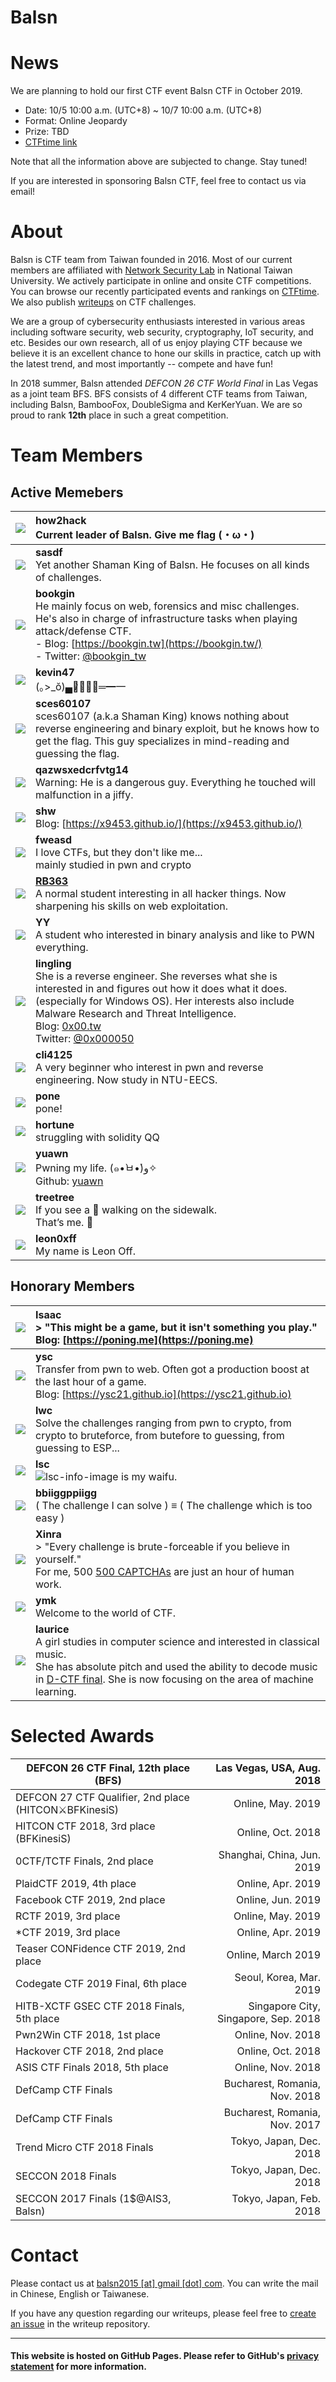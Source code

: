 # Balsn

# News

We are planning to hold our first CTF event Balsn CTF in October 2019.

- Date: 10/5 10:00 a.m. (UTC+8) ~ 10/7 10:00 a.m. (UTC+8)
- Format: Online Jeopardy
- Prize: TBD
- [CTFtime link](https://ctftime.org/event/811)

Note that all the information above are subjected to change. Stay tuned!

If you are interested in sponsoring Balsn CTF, feel free to contact us via email!

# About

Balsn is CTF team from Taiwan founded in 2016. Most of our current members are affiliated with [Network Security Lab](https://nslab.csie.ntu.edu.tw/) in National Taiwan University. We actively participate in online and onsite CTF competitions. You can browse our recently participated events and rankings on [CTFtime](https://ctftime.org/team/16978). We also publish [writeups](ctf_writeup/) on CTF challenges.

We are a group of cybersecurity enthusiasts interested in various areas including software security, web security, cryptography, IoT security, and etc. Besides our own research, all of us enjoy playing CTF because we believe it is an excellent chance to hone our skills in practice, catch up with the latest trend, and most importantly -- compete and have fun!

In 2018 summer, Balsn attended *DEFCON 26 CTF World Final* in Las Vegas as a joint team BFS. BFS consists of 4 different CTF teams from Taiwan, including Balsn, BambooFox, DoubleSigma and KerKerYuan. We are so proud to rank **12th** place in such a great competition.

# Team Members

## Active Memebers

|     ![][how2hack]     | **how2hack**<br />Current leader of Balsn. Give me flag (・ω・) |
| :-------------------: | :----------------------------------------------------------- |
|      ![][sasdf]       | **sasdf**<br />Yet another Shaman King of Balsn. He focuses on all kinds of challenges. |
|     ![][bookgin]      | **bookgin**<br />He mainly focus on web, forensics and misc challenges. He's also in charge of infrastructure tasks when playing attack/defense CTF. <br />- Blog: [https://bookgin.tw](https://bookgin.tw/)<br />- Twitter: [@bookgin_tw](http://twitter.com/bookgin_tw) |
|     ![][kevin47]      | **kevin47**<br />(｡>_ŏ)▄︻̷̿┻̿═━一                              |
|    ![][sces60107]     | **sces60107**<br />sces60107 (a.k.a Shaman King) knows nothing about reverse engineering and binary exploit, but he knows how to get the flag. This guy specializes in mind-reading and guessing the flag. |
| ![][qazwsxedcrfvtg14] | **qazwsxedcrfvtg14**<br />Warning: He is a dangerous guy. Everything he touched will malfunction in a jiffy. |
|       ![][shw]        | **shw**<br />Blog: [https://x9453.github.io/](https://x9453.github.io/) |
|      ![][fweasd]      | **fweasd**<br />I love CTFs, but they don't like me...<br/>mainly studied in pwn and crypto |
|      ![][RB363]       | [**RB363**](https://github.com/rb363)<br/>A normal student interesting in all hacker things. Now sharpening his skills on web exploitation. |
|     ![][slowpoke]     | **YY**<br />A student who interested in binary analysis and like to PWN everything. |
|     ![][slowpoke]     | **lingling**<br />She is a reverse engineer. She reverses what she is interested in and figures out how it does what it does. (especially for Windows OS). Her interests also include Malware Research and Threat Intelligence.<br />Blog: [0x00.tw](http://0x00.tw/)<br/>Twitter: [@0x000050](https://twitter.com/0x000050) |
|     ![][cli4125]      | **cli4125**<br />A very beginner who interest in pwn and reverse engineering. Now study in NTU-EECS. |
|       ![][pone]       | **pone**<br />pone!                                          |
|     ![][hortune]      | **hortune**<br />struggling with solidity QQ                 |
|      ![][yuawn]       | **yuawn**<br />Pwning my life.  (๑•̀ㅂ•́)ﻭ✧<br />Github: [yuawn](https://github.com/yuawn) |
|     ![][treetree]     | **treetree**<br />If you see a 🌲 walking on the sidewalk.<br />That’s me. 🙂 |
|     ![][leon0xff]     | **leon0xff**<br />My name is Leon Off.                       |


## Honorary Members

| ![][isaac] | **Isaac**<br/>> "This might be a game, but it isn't something you play."<br />Blog: [https://poning.me](https://poning.me) |
| :----------------------------------------------------------: | :----------------------------------------------------------- |
| ![][ysc] | **ysc**<br />Transfer from pwn to web. Often got a production boost at the last hour of a game.<br/>Blog: [https://ysc21.github.io](https://ysc21.github.io) |
| ![][lwc] | **lwc**<br />Solve the challenges ranging from pwn to crypto, from crypto to bruteforce, from butefore to guessing, from guessing to ESP... |
| ![][lsc] | **lsc**<br />![][ll2] is my waifu. |
| ![][bbiiggppiigg] | **bbiiggppiigg**<br />( The challenge I can solve ) ≡ ( The challenge which is too easy ) |
| ![][xinra] | **Xinra**<br />> "Every challenge is brute-forceable if you believe in yourself."<br />For me, 500 [500 CAPTCHAs](https://github.com/ctfs/write-ups-2015/tree/master/trend-micro-ctf-2015/misc/misc-300) are just an hour of human work. |
| ![][ymk] | **ymk**<br />Welcome to the world of CTF. |
| ![][laurice] | **laurice**<br />A girl studies in computer science and interested in classical music. <br />She has absolute pitch and used the ability to decode music in [D-CTF final](https://github.com/p4-team/ctf/tree/master/2017-11-09-defcamp-final/favourite_song). She is now focusing on the area of machine learning. |

[laurice]: images/laurice.png
[ysc]: images/ysc.png
[sces60107]: images/sces60107.png
[sasdf]: images/sasdf.png
[kevin47]: images/kevin47.png
[how2hack]: images/how2hack.png
[bookgin]: images/bookgin.png
[shw]: images/shw.png
[RB363]: images/RB363.png
[fweasd]: images/fweasd.png
[qazwsxedcrfvtg14]: images/qazwsxedcrfvtg14.png
[bbiiggppiigg]: images/bbiiggppiigg.png
[isaac]: images/isaac.png
[lsc]: images/lsc.png
[ll2]: images/ll2.png	"lsc-info-image"
[xinra]: images/xinra.png
[lwc]: images/lwc.png
[ymk]: images/ymk.png
[cli4125]: images/cli4125.png
[lingling]: images/lingling.png
[pone]: images/pone.png
[hortune]: images/hortune.png
[yuawn]: images/yuawn.png
[treetree]: images/treetree.png
[slowpoke]: images/slowpoke.png
[leon0xff]: images/leon0xff.png

# Selected Awards

| DEFCON 26 CTF Final, 12th place (BFS)                 |            Las Vegas, USA, Aug. 2018 |
| ----------------------------------------------------- | -----------------------------------: |
| DEFCON 27 CTF Qualifier, 2nd place (HITCON⚔BFKinesiS) |                    Online, May. 2019 |
| HITCON CTF 2018, 3rd place (BFKinesiS)                |                    Online, Oct. 2018 |
| 0CTF/TCTF Finals, 2nd place                           |           Shanghai, China, Jun. 2019 |
| PlaidCTF 2019, 4th place                              |                   Online,  Apr. 2019 |
| Facebook CTF 2019, 2nd place                          |                    Online, Jun. 2019 |
| RCTF 2019, 3rd place                                  |                    Online, May. 2019 |
| \*CTF 2019, 3rd place                                 |                    Online, Apr. 2019 |
| Teaser CONFidence CTF 2019, 2nd place                 |                   Online, March 2019 |
| Codegate CTF 2019 Final, 6th place                    |              Seoul, Korea, Mar. 2019 |
| HITB-XCTF GSEC CTF 2018 Finals, 5th place             | Singapore City, Singapore, Sep. 2018 |
| Pwn2Win CTF 2018, 1st place                           |                    Online, Nov. 2018 |
| Hackover CTF 2018, 2nd place                          |                    Online, Oct. 2018 |
| ASIS CTF Finals 2018, 5th place                       |                    Online, Nov. 2018 |
| DefCamp CTF Finals                                    |        Bucharest, Romania, Nov. 2018 |
| DefCamp CTF Finals                                    |        Bucharest, Romania, Nov. 2017 |
| Trend Micro CTF 2018 Finals                           |              Tokyo, Japan, Dec. 2018 |
| SECCON 2018 Finals                                    |              Tokyo, Japan, Dec. 2018 |
| SECCON 2017 Finals (1$@AIS3, Balsn)                   |              Tokyo, Japan, Feb. 2018 |


# Contact

Please contact us at [balsn2015 [at] gmail [dot] com](#contact). You can write the mail in Chinese, English or Taiwanese.

If you have any question regarding our writeups, please feel free to [create an issue](https://github.com/balsn/ctf_writeup/issues) in the writeup repository.

---

#### This website is hosted on GitHub Pages. Please refer to GitHub's [privacy statement](https://help.github.com/articles/github-privacy-statement/) for more information.
